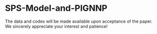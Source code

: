 # SPS-Model-and-PIGNNP

The data and codes will be made available upon acceptance of the paper. We sincerely appreciate your interest and patience!

